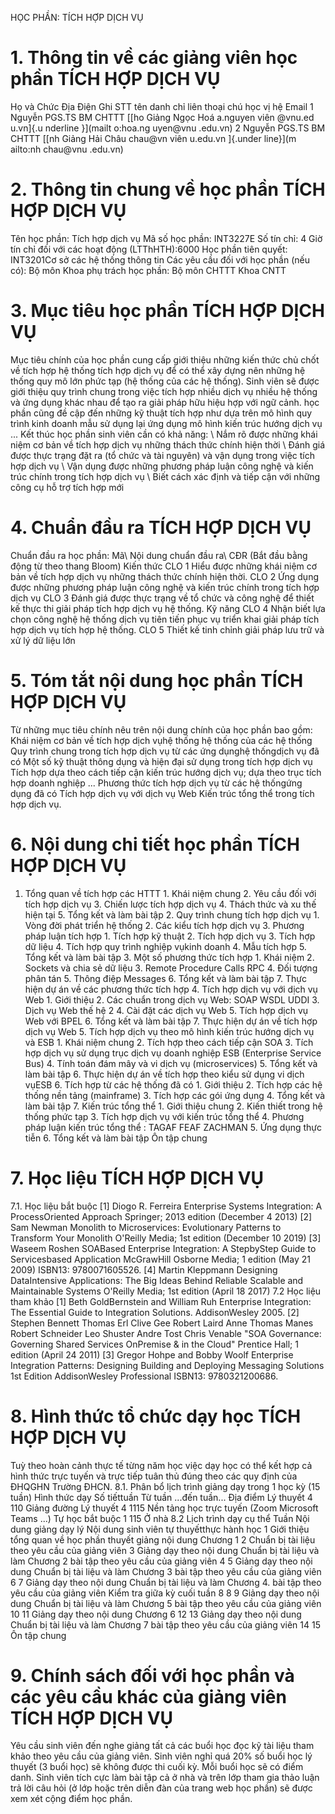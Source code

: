 HỌC PHẦN: TÍCH HỢP DỊCH VỤ 
# 1. Thông tin về các giảng viên học phần TÍCH HỢP DỊCH VỤ 
Họ và Chức Địa Điện Ghi STT tên danh chỉ liên thoại chú học vị hệ Email 1 Nguyễn PGS.TS BM CHTTT [[ho Giảng Ngọc Hoá a.nguyen viên \@vnu.ed u.vn]{.u nderline }](mailt o:hoa.ng uyen@vnu .edu.vn) 2 Nguyễn PGS.TS BM CHTTT [[nh Giảng Hải Châu chau\@vn viên u.edu.vn ]{.under line}](m ailto:nh chau@vnu .edu.vn) 
# 2. Thông tin chung về học phần TÍCH HỢP DỊCH VỤ 
Tên học phần: Tích hợp dịch vụ Mã số học phần: INT3227E Số tín chỉ: 4 Giờ tín chỉ đối với các hoạt động (LTThHTH):6000 Học phần tiên quyết: INT3201Cơ sở các hệ thống thông tin Các yêu cầu đối với học phần (nếu có): Bộ môn Khoa phụ trách học phần: Bộ môn CHTTT Khoa CNTT 
# 3. Mục tiêu học phần TÍCH HỢP DỊCH VỤ 
Mục tiêu chính của học phần cung cấp giới thiệu những kiến thức chủ chốt về tích hợp hệ thống tích hợp dịch vụ để có thể xây dựng nên những hệ thống quy mô lớn phức tạp (hệ thống của các hệ thống). Sinh viên sẽ được giới thiệu quy trình chung trong việc tích hợp nhiều dịch vụ nhiều hệ thống và ứng dụng khác nhau để tạo ra giải pháp hữu hiệu hợp với ngữ cảnh. học phần cũng đề cập đến những kỹ thuật tích hợp như dựa trên mô hình quy trình kinh doanh mẫu sử dụng lại ứng dụng mô hình kiến trúc hướng dịch vụ ... Kết thúc học phần sinh viên cần có khả năng: \ Nắm rõ được những khái niệm cơ bản về tích hợp dịch vụ những thách thức chính hiện thời \ Đánh giá được thực trạng đặt ra (tổ chức và tài nguyên) và vận dụng trong việc tích hợp dịch vụ \ Vận dụng được những phương pháp luận công nghệ và kiến trúc chính trong tích hợp dịch vụ \ Biết cách xác định và tiếp cận với những công cụ hỗ trợ tích hợp mới
# 4. Chuẩn đầu ra TÍCH HỢP DỊCH VỤ 
Chuẩn đầu ra học phần: Mã\ Nội dung chuẩn đầu ra\ CĐR (Bắt đầu bằng động từ theo thang Bloom) Kiến thức CLO 1 Hiểu được những khái niệm cơ bản về tích hợp dịch vụ những thách thức chính hiện thời. CLO 2 Ứng dụng được những phương pháp luận công nghệ và kiến trúc chính trong tích hợp dịch vụ CLO 3 Đánh giá được thực trạng về tổ chức và công nghệ để thiết kế thực thi giải pháp tích hợp dịch vụ hệ thống. Kỹ năng CLO 4 Nhận biết lựa chọn công nghệ hệ thống dịch vụ tiên tiến phục vụ triển khai giải pháp tích hợp dịch vụ tích hợp hệ thống. CLO 5 Thiết kế tinh chỉnh giải pháp lưu trữ và xử lý dữ liệu lớn 
# 5. Tóm tắt nội dung học phần TÍCH HỢP DỊCH VỤ 
Từ những mục tiêu chính nêu trên nội dung chính của học phần bao gồm: Khái niệm cơ bản về tích hợp dịch vụhệ thống hệ thống của các hệ thống Quy trình chung trong tích hợp dịch vụ từ các ứng dụnghệ thốngdịch vụ đã có Một số kỹ thuật thông dụng và hiện đại sử dụng trong tích hợp dịch vụ Tích hợp dựa theo cách tiếp cận kiến trúc hướng dịch vụ; dựa theo trục tích hợp doanh nghiệp ... Phương thức tích hợp dịch vụ từ các hệ thốngứng dụng đã có Tích hợp dịch vụ với dịch vụ Web Kiến trúc tổng thể trong tích hợp dịch vụ. 
# 6. Nội dung chi tiết học phần TÍCH HỢP DỊCH VỤ 
1. Tổng quan về tích hợp các HTTT 1. Khái niệm chung 2. Yêu cầu đối với tích hợp dịch vụ 3. Chiến lược tích hợp dịch vụ 4. Thách thức và xu thế hiện tại 5. Tổng kết và làm bài tập 2. Quy trình chung tích hợp dịch vụ 1. Vòng đời phát triển hệ thống 2. Các kiểu tích hợp dịch vụ 3. Phương pháp luận tích hợp 1. Tích hợp kỹ thuật 2. Tích hợp dịch vụ 3. Tích hợp dữ liệu 4. Tích hợp quy trình nghiệp vụkinh doanh 4. Mẫu tích hợp 5. Tổng kết và làm bài tập 3. Một số phương thức tích hợp 1. Khái niệm 2. Sockets và chia sẻ dữ liệu 3. Remote Procedure Calls RPC 4. Đối tượng phân tán 5. Thông điệp Messages 6. Tổng kết và làm bài tập 7. Thực hiện dự án về các phương thức tích hợp 4. Tích hợp dịch vụ với dịch vụ Web 1. Giới thiệu 2. Các chuẩn trong dịch vụ Web: SOAP WSDL UDDI 3. Dịch vụ Web thế hệ 2 4. Cài đặt các dịch vụ Web 5. Tích hợp dịch vụ Web với BPEL 6. Tổng kết và làm bài tập 7. Thực hiện dự án về tích hợp dịch vụ Web 5. Tích hợp dịch vụ theo mô hình kiến trúc hướng dịch vụ và ESB 1. Khái niệm chung 2. Tích hợp theo cách tiếp cận SOA 3. Tích hợp dịch vụ sử dụng trục dịch vụ doanh nghiệp ESB (Enterprise Service Bus) 4. Tính toán đám mây và vi dịch vụ (microservices) 5. Tổng kết và làm bài tập 6. Thực hiện dự án về tích hợp theo kiểu sử dụng vi dịch vụESB 6. Tích hợp từ các hệ thống đã có 1. Giới thiệu 2. Tích hợp các hệ thống nền tảng (mainframe) 3. Tích hợp các gói ứng dụng 4. Tổng kết và làm bài tập 7. Kiến trúc tổng thể 1. Giới thiệu chung 2. Kiến thiết trong hệ thống phức tạp 3. Tích hợp dịch vụ với kiến trúc tổng thể 4. Phương pháp luận kiến trúc tổng thể : TAGAF FEAF ZACHMAN 5. Ứng dụng thực tiễn 6. Tổng kết và làm bài tập Ôn tập chung 
# 7. Học liệu TÍCH HỢP DỊCH VỤ 
7.1. Học liệu bắt buộc \[1\] Diogo R. Ferreira Enterprise Systems Integration: A
ProcessOriented Approach Springer; 2013 edition (December 4 2013) \[2\] Sam Newman Monolith to Microservices: Evolutionary Patterns to
Transform Your Monolith O\'Reilly Media; 1st edition (December 10
2019) \[3\] Waseem Roshen SOABased Enterprise Integration: A StepbyStep
Guide to Servicesbased Application McGrawHill Osborne Media; 1
edition (May 21 2009) ISBN13: 9780071605526. \[4\] Martin Kleppmann Designing DataIntensive Applications: The Big
Ideas Behind Reliable Scalable and Maintainable Systems O\'Reilly
Media; 1st edition (April 18 2017) 7.2 Học liệu tham khảo \[1\] Beth GoldBernstein and William Ruh Enterprise Integration: The
Essential Guide to Integration Solutions. AddisonWesley 2005. \[2\] Stephen Bennett Thomas Erl Clive Gee Robert Laird Anne Thomas
Manes Robert Schneider Leo Shuster Andre Tost Chris Venable "SOA
Governance: Governing Shared Services OnPremise & in the Cloud"
Prentice Hall; 1 edition (April 24 2011) \[3\] Gregor Hohpe and Bobby Woolf Enterprise Integration Patterns:
Designing Building and Deploying Messaging Solutions 1st Edition
AddisonWesley Professional ISBN13: 9780321200686. 
# 8. Hình thức tổ chức dạy học TÍCH HỢP DỊCH VỤ 
Tuỳ theo hoàn cảnh thực tế từng năm học việc dạy học có thể kết hợp cả hình thức trực tuyến và trực tiếp tuân thủ đúng theo các quy định của ĐHQGHN Trường ĐHCN. 8.1. Phân bổ lịch trình giảng dạy trong 1 học kỳ (15 tuần) Hình thức dạy Số tiếttuần Từ tuần ...đến tuần... Địa điểm Lý thuyết 4 110 Giảng đường Lý thuyết 4 1115 Nền tảng học trực tuyến (Zoom Microsoft Teams ...) Tự học bắt buộc 1 115 Ở nhà 8.2 Lịch trình dạy cụ thể Tuần Nội dung giảng dạy lý Nội dung sinh viên tự thuyếtthực hành học 1 Giới thiệu tổng quan về học phần thuyết giảng nội dung Chương 1 2 Chuẩn bị tài liệu theo yêu cầu của giảng viên 3 Giảng dạy theo nội dung Chuẩn bị tài liệu và làm Chương 2 bài tập theo yêu cầu của giảng viên 4 5 Giảng dạy theo nội dung Chuẩn bị tài liệu và làm Chương 3 bài tập theo yêu cầu của giảng viên 6 7 Giảng dạy theo nội dung Chuẩn bị tài liệu và làm Chương 4. bài tập theo yêu cầu của giảng viên Kiểm tra giữa kỳ cuối tuần 8 8 9 Giảng dạy theo nội dung Chuẩn bị tài liệu và làm Chương 5 bài tập theo yêu cầu của giảng viên 10 11 Giảng dạy theo nội dung Chương 6 12 13 Giảng dạy theo nội dung Chuẩn bị tài liệu và làm Chương 7 bài tập theo yêu cầu của giảng viên 14 15 Ôn tập chung
# 9. Chính sách đối với học phần và các yêu cầu khác của giảng viên TÍCH HỢP DỊCH VỤ 
Yêu cầu sinh viên đến nghe giảng tất cả các buổi học đọc kỹ tài liệu tham khảo theo yêu cầu của giảng viên. Sinh viên nghỉ quá 20% số buổi học lý thuyết (3 buổi học) sẽ không được thi cuối kỳ. Mỗi buổi học sẽ có điểm danh. Sinh viên tích cực làm bài tập cả ở nhà và trên lớp tham gia thảo luận trả lời câu hỏi (ở lớp hoặc trên diễn đàn của trang web học phần) sẽ được xem xét cộng điểm học phần. 
